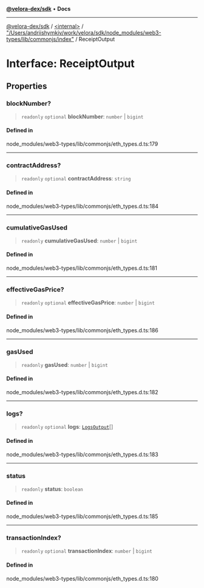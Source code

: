 [**@velora-dex/sdk**](../../../../README.md) • **Docs**

***

[@velora-dex/sdk](../../../../globals.md) / [\<internal\>](../../../README.md) / ["/Users/andriishymkiv/work/velora/sdk/node\_modules/web3-types/lib/commonjs/index"](../README.md) / ReceiptOutput

# Interface: ReceiptOutput

## Properties

### blockNumber?

> `readonly` `optional` **blockNumber**: `number` \| `bigint`

#### Defined in

node\_modules/web3-types/lib/commonjs/eth\_types.d.ts:179

***

### contractAddress?

> `readonly` `optional` **contractAddress**: `string`

#### Defined in

node\_modules/web3-types/lib/commonjs/eth\_types.d.ts:184

***

### cumulativeGasUsed

> `readonly` **cumulativeGasUsed**: `number` \| `bigint`

#### Defined in

node\_modules/web3-types/lib/commonjs/eth\_types.d.ts:181

***

### effectiveGasPrice?

> `readonly` `optional` **effectiveGasPrice**: `number` \| `bigint`

#### Defined in

node\_modules/web3-types/lib/commonjs/eth\_types.d.ts:186

***

### gasUsed

> `readonly` **gasUsed**: `number` \| `bigint`

#### Defined in

node\_modules/web3-types/lib/commonjs/eth\_types.d.ts:182

***

### logs?

> `readonly` `optional` **logs**: [`LogsOutput`](LogsOutput.md)[]

#### Defined in

node\_modules/web3-types/lib/commonjs/eth\_types.d.ts:183

***

### status

> `readonly` **status**: `boolean`

#### Defined in

node\_modules/web3-types/lib/commonjs/eth\_types.d.ts:185

***

### transactionIndex?

> `readonly` `optional` **transactionIndex**: `number` \| `bigint`

#### Defined in

node\_modules/web3-types/lib/commonjs/eth\_types.d.ts:180
